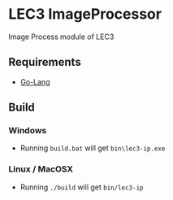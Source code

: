 # LEC3 ImageProcessor

Image Process module of LEC3

## Requirements

* [Go-Lang](https://golang.org/)

## Build

### Windows

* Running `build.bat` will get `bin\lec3-ip.exe`

### Linux / MacOSX

* Running `./build` will get `bin/lec3-ip`
